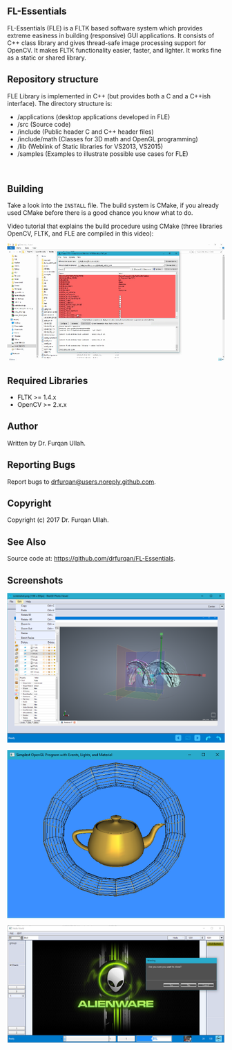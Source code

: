 ## FL-Essentials
FL-Essentials (FLE) is a FLTK based software system which provides extreme easiness in building (responsive) GUI applications. It consists of C++ class library and gives thread-safe image processing support for OpenCV. It makes FLTK functionality easier, faster, and lighter. It works fine as a static or shared library.

## Repository structure

FLE Library is implemented in C++ (but provides both a C and a 
C++ish interface). The directory structure is: <br/>

-  /applications (desktop applications developed in FLE) <br/>
-  /src	 (Source code) <br/>						
-  /include (Public header C and C++ header files) <br/>		
-  /include/math (Classes for 3D math and OpenGL programming)
-  /lib (Weblink of Static libraries for VS2013, VS2015) <br/>	
-  /samples (Examples to illustrate possible use cases for FLE)
<br/>

## Building
Take a look into the `INSTALL` file. The build system is CMake, if you already used CMake before there is a good chance you know what to do. <br/>	

Video tutorial that explains the build procedure using CMake (three libraries OpenCV, FLTK, and FLE are compiled in this video): <br/>	

[![How to Build OpenCV, FLTK, FL-Essentials using CMake](how_to_build.png)](https://youtu.be/bwVpf_uKaGo "How to Build OpenCV, FLTK, FL-Essentials using CMake")

## Required Libraries
-  FLTK >= 1.4.x
-  OpenCV >= 2.x.x

## Author
Written by  Dr. Furqan Ullah.

## Reporting Bugs
Report bugs to drfurqan@users.noreply.github.com.

## Copyright
Copyright (c) 2017 Dr. Furqan Ullah.

## See Also
Source code at: <https://github.com/drfurqan/FL-Essentials>.

## Screenshots
![Alt text](https://github.com/drfurqan/FL-Essentials/blob/master/examples/photo_viewer.png?raw=true "Photo Viewer Written in FLE, Inspired by Windows Photo Viewer")

![Alt text](https://github.com/drfurqan/FL-Essentials/blob/master/examples/opengl_events_lights.PNG?raw=true "OpenGL Demo written in FLE")

![Alt text](https://github.com/drfurqan/FL-Essentials/blob/master/examples/demo.PNG?raw=true "FLE Demo that shows various widgets such as MenuBar, ToolBar, StatusBar, Left-Right Bars, Layouts, Buttons")